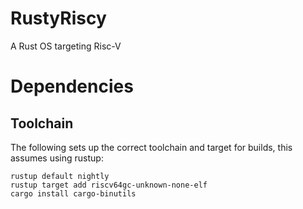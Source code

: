 # RustyRiscy
A Rust OS targeting Risc-V

# Dependencies
## Toolchain
The following sets up the correct toolchain and target for builds, this assumes using rustup:

    rustup default nightly
    rustup target add riscv64gc-unknown-none-elf
    cargo install cargo-binutils
